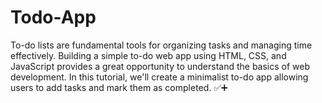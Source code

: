 # Todo-App
To-do lists are fundamental tools for organizing tasks and managing time effectively. Building a simple to-do web app using HTML, CSS, and JavaScript provides a great opportunity to understand the basics of web development. In this tutorial, we'll create a minimalist to-do app allowing users to add tasks and mark them as completed.
✅➕
